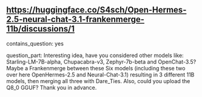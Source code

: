 ## https://huggingface.co/S4sch/Open-Hermes-2.5-neural-chat-3.1-frankenmerge-11b/discussions/1

contains_question: yes

question_part: Interesting idea, have you considered other models like: Starling-LM-7B-alpha, Chupacabra-v3, Zephyr-7b-beta and OpenChat-3.5? Maybe a Frankenmerge between these Six models (including these two over here OpenHermes-2.5 and Neural-Chat-3.1) resulting in 3 different 11B models, then merging all three with Dare_Ties. Also, could you upload the Q8_0 GGUF? Thank you in advance.